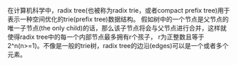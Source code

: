 在计算机科学中，radix tree(也被称为radix trie，或者compact prefix tree)用于表示一种空间优化的trie(prefix tree)数据结构。 假如树中的一个节点是父节点的唯一子节点(the only child)的话，那么该子节点将会与父节点进行合并，这样就使得radix tree中的每一个内部节点最多拥有r个孩子， r为正整数且等于2^n(n>=1)。不像是一般的trie树，radix tree的边沿(edges)可以是一个或者多个元素。
